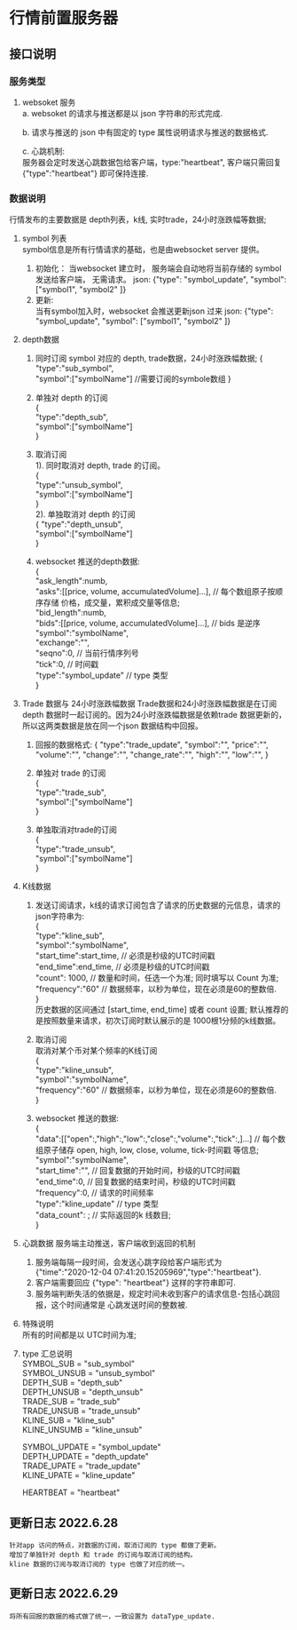 # 行情前置服务器

## 接口说明

### 服务类型

1. websoket 服务  
   a. websoket 的请求与推送都是以 json 字符串的形式完成. 

   b. 请求与推送的 json 中有固定的 type 属性说明请求与推送的数据格式.

   c. 心跳机制:  
    服务器会定时发送心跳数据包给客户端，type:"heartbeat", 客户端只需回复 {"type":"heartbeat"} 即可保持连接.


### 数据说明
行情发布的主要数据是 depth列表，k线, 实时trade，24小时涨跌幅等数据;

1. symbol 列表  
   symbol信息是所有行情请求的基础，也是由websocket server 提供。
   1) 初始化： 当websocket 建立时， 服务端会自动地将当前存储的 symbol 发送给客户端， 无需请求。 
        json: {"type": "symbol_update", "symbol": ["symbol1", "symbol2" ]}
   2) 更新:  
       当有symbol加入时，websocket 会推送更新json 过来
       json: {"type": "symbol_update", "symbol": ["symbol1", "symbol2" ]}

2. depth数据 
    1) 同时订阅  symbol 对应的 depth, trade数据，24小时涨跌幅数据; 
    {  
        "type":"sub_symbol",  
        "symbol":["symbolName"]  //需要订阅的symbole数组
    }  

    2) 单独对 depth 的订阅  
    {  
        "type":"depth_sub",  
        "symbol":["symbolName"]   
    }

    3) 取消订阅  
      1). 同时取消对 depth, trade 的订阅。  
        {  
            "type":"unsub_symbol",  
            "symbol":["symbolName"]   
        }  
      2). 单独取消对 depth 的订阅  
        {
            "type":"depth_unsub",  
            "symbol":["symbolName"]   
        }

    4) websocket 推送的depth数据:  
    {  
        "ask_length":numb,  
        "asks":[[price, volume, accumulatedVolume]...],  // 每个数组原子按顺序存储 价格，成交量，累积成交量等信息;  
        "bid_length":numb,  
        "bids":[[price, volume, accumulatedVolume]...],  // bids 是逆序
        "symbol":"symbolName",  
        "exchange":"",  
        "seqno":0,  // 当前行情序列号  
        "tick":0,   // 时间戳  
        "type":"symbol_update"     // type 类型   
    }



3. Trade 数据与 24小时涨跌幅数据
    Trade数据和24小时涨跌幅数据是在订阅 depth 数据时一起订阅的。因为24小时涨跌幅数据是依赖trade 数据更新的，所以这两类数据是放在同一个json 数据结构中回报。  
    1)  回报的数据格式:
    {
        "type":"trade_update",
        "symbol":"",
        "price":"",
        "volume":"",
        "change":"",
        "change_rate":"",
        "high":"",
        "low":"",
    }

    2) 单独对 trade 的订阅  
        {  
            "type":"trade_sub",  
            "symbol":["symbolName"]   
        }

    3)  单独取消对trade的订阅  
    {  
        "type":"trade_unsub",  
        "symbol":["symbolName"]           
    }


4. K线数据
    1) 发送订阅请求，k线的请求订阅包含了请求的历史数据的元信息，请求的json字符串为:     
    {   
        "type":"kline_sub",    
        "symbol":"symbolName",  
        "start_time":start_time,    // 必须是秒级的UTC时间戳   
        "end_time":end_time,        // 必须是秒级的UTC时间戳  
        "count": 1000,              // 数量和时间，任选一个为准; 同时填写以 Count 为准;  
        "frequency":"60"            // 数据频率，以秒为单位，现在必须是60的整数倍.  
    }  
    历史数据的区间通过 [start_time, end_time] 或者 count 设置; 默认推荐的是按照数量来请求，初次订阅时默认展示的是 1000根1分频的k线数据。

    2) 取消订阅  
        取消对某个币对某个频率的K线订阅  
    {   
        "type":"kline_unsub",    
        "symbol":"symbolName",  
        "frequency":"60"            // 数据频率，以秒为单位，现在必须是60的整数倍.  
    }    

    3) websocket 推送的数据:  
    {  
        "data":[["open":,"high":,"low":,"close":,"volume":,"tick":,]...]  // 每个数组原子储存 open, high, low, close, volume, tick-时间戳 等信息;
        "symbol":"symbolName",    
        "start_time":"",    // 回复数据的开始时间，秒级的UTC时间戳   
        "end_time":0,       // 回复数据的结束时间，秒级的UTC时间戳   
        "frequency":0,      // 请求的时间频率  
        "type":"kline_update"     // type 类型   
        "data_count": ;     // 实际返回的k 线数目;  
    }    

5. 心跳数据
    服务端主动推送，客户端收到返回的机制  
    1) 服务端每隔一段时间，会发送心跳字段给客户端形式为   
    {"time":"2020-12-04 07:41:20.15205969","type":"heartbeat"}.  
    2) 客户端需要回应  {"type": "heartbeat"} 这样的字符串即可.  
    3) 服务端判断失活的依据是，规定时间未收到客户的请求信息-包括心跳回报，这个时间通常是 心跳发送时间的整数被.

6. 特殊说明  
    所有的时间都是以 UTC时间为准;

7. type 汇总说明  
	SYMBOL_SUB   = "sub_symbol"  
	SYMBOL_UNSUB = "unsub_symbol"  
	DEPTH_SUB    = "depth_sub"  
	DEPTH_UNSUB  = "depth_unsub"  
	TRADE_SUB    = "trade_sub"  
	TRADE_UNSUB  = "trade_unsub"  
	KLINE_SUB    = "kline_sub"  
	KLINE_UNSUMB = "kline_unsub"  
  
	SYMBOL_UPDATE = "symbol_update"  
	DEPTH_UPDATE  = "depth_update"  
	TRADE_UPATE   = "trade_update"  
	KLINE_UPATE   = "kline_update"  
  
	HEARTBEAT = "heartbeat"  
   
## 更新日志 2022.6.28  
    针对app 访问的特点，对数据的订阅，取消订阅的 type 都做了更新。  
    增加了单独针对 depth 和 trade 的订阅与取消订阅的结构。
    kline 数据的订阅与取消订阅的 type 也做了对应的统一。

## 更新日志 2022.6.29  
    将所有回报的数据的格式做了统一，一致设置为 dataType_update.

    
